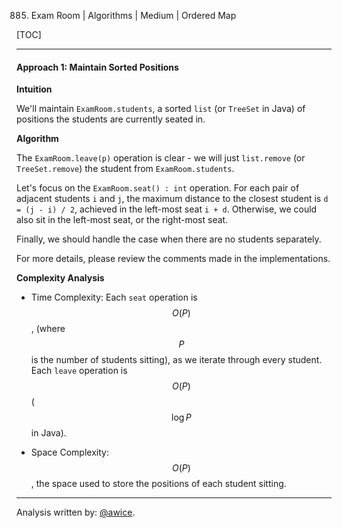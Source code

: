 885. Exam Room | Algorithms | Medium | Ordered Map

[TOC]

---
#### Approach 1: Maintain Sorted Positions

**Intuition**

We'll maintain `ExamRoom.students`, a sorted `list` (or `TreeSet` in Java) of positions the students are currently seated in.

**Algorithm**

The `ExamRoom.leave(p)` operation is clear - we will just `list.remove` (or `TreeSet.remove`) the student from `ExamRoom.students`.

Let's focus on the `ExamRoom.seat() : int` operation.  For each pair of adjacent students `i` and `j`, the maximum distance to the closest student is `d = (j - i) / 2`, achieved in the left-most seat `i + d`.  Otherwise, we could also sit in the left-most seat, or the right-most seat.

Finally, we should handle the case when there are no students separately.

For more details, please review the comments made in the implementations.



**Complexity Analysis**

* Time Complexity:  Each `seat` operation is $$O(P)$$, (where $$P$$ is the number of students sitting), as we iterate through every student.  Each `leave` operation is $$O(P)$$ ($$\log P$$ in Java).

* Space Complexity:  $$O(P)$$, the space used to store the positions of each student sitting.

---

Analysis written by: [@awice](https://leetcode.com/awice).
